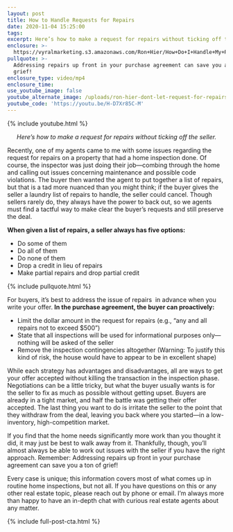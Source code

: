 ```yaml
---
layout: post
title: How to Handle Requests for Repairs
date: 2020-11-04 15:25:00
tags:
excerpt: Here’s how to make a request for repairs without ticking off the seller.
enclosure: >-
  https://vyralmarketing.s3.amazonaws.com/Ron+Hier/How+Do+I+Handle+My+Request+for+Repairs_.mp4
pullquote: >-
  Addressing repairs up front in your purchase agreement can save you a ton of
  grief!
enclosure_type: video/mp4
enclosure_time:
use_youtube_image: false
youtube_alternate_image: /uploads/ron-hier-dont-let-request-for-repairs-kill-your-home-sale-yt2.jpg
youtube_code: 'https://youtu.be/H-D7Xr85C-M'
---
```


{% include youtube.html %}

<p style="text-align: center;"><em>Here’s how to make a request for repairs without ticking off the seller.</em></p>

Recently, one of my agents came to me with some issues regarding the request for repairs on a property that had a home inspection done. Of course, the inspector was just doing their job—combing through the home and calling out issues concerning maintenance and possible code violations. The buyer then wanted the agent to put together a list of repairs, but that is a tad more nuanced than you might think; if the buyer gives the seller a laundry list of repairs to handle, the seller could cancel. Though sellers rarely do, they always have the power to back out, so we agents must find a tactful way to make clear the buyer’s requests and still preserve the deal. &nbsp;

**When given a list of repairs, a seller always has five options:&nbsp;**

* Do some of them
* Do all of them&nbsp;
* Do none of them
* Drop a credit in lieu of repairs
* Make partial repairs and drop partial credit&nbsp;

{% include pullquote.html %}

For buyers, it’s best to address the issue of repairs &nbsp;in advance when you write your offer. **In the purchase agreement, the buyer can proactively:&nbsp;**

* Limit the dollar amount in the request for repairs (e.g., “any and all repairs not to exceed $500”)&nbsp;
* State that all inspections will be used for informational purposes only—nothing will be asked of the seller&nbsp;
* Remove the inspection contingencies altogether (Warning: To justify this kind of risk, the house would have to appear to be in excellent shape) &nbsp;

While each strategy has advantages and disadvantages, all are ways to get your offer accepted without killing the transaction in the inspection phase. Negotiations can be a little tricky, but what the buyer usually wants is for the seller to fix as much as possible without getting upset. Buyers are already in a tight market, and half the battle was getting their offer accepted. The last thing you want to do is irritate the seller to the point that they withdraw from the deal, leaving you back where you started—in a low-inventory, high-competition market.&nbsp;

If you find that the home needs significantly more work than you thought it did, it may just be best to walk away from it. Thankfully, though, you’ll almost always be able to work out issues with the seller if you have the right approach. Remember: Addressing repairs up front in your purchase agreement can save you a ton of grief\!&nbsp;

Every case is unique; this information covers most of what comes up in routine home inspections, but not all. If you have questions on this or any other real estate topic, please reach out by phone or email. I’m always more than happy to have an in-depth chat with curious real estate agents about any matter.&nbsp;

{% include full-post-cta.html %}